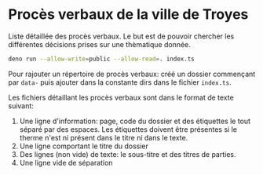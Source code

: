 # Procès verbaux de la ville de Troyes

Liste détaillée des procès verbaux. Le but est de pouvoir chercher les
différentes décisions prises sur une thèmatique donnée.

```sh
deno run --allow-write=public --allow-read=. index.ts
```

Pour rajouter un répertoire de procès verbaux: créé un dossier commençant par
`data-` puis ajouter dans la constante dirs dans le fichier `index.ts`.

Les fichiers détaillant les procès verbaux sont dans le format de texte suivant:

1. Une ligne d'information: page, code du dossier et des étiquettes le tout
   séparé par des espaces. Les étiquettes doivent être présentes si le therme
   n'est ni présent dans le titre ni dans le texte.
2. Une ligne comportant le titre du dossier
3. Des lignes (non vide) de texte: le sous-titre et des titres de parties.
4. Une ligne vide de séparation
